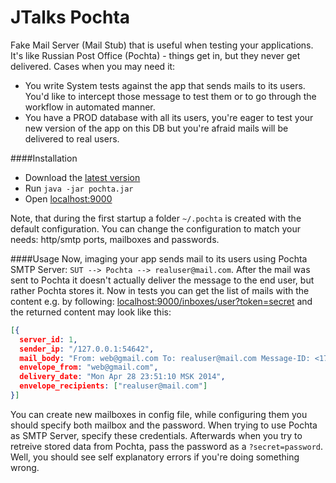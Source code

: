 JTalks Pochta
======

Fake Mail Server (Mail Stub) that is useful when testing your applications. 
It's like Russian Post Office (Pochta) - things get in, but they never get delivered. Cases when you may need it:
- You write System tests against the app that sends mails to its users. You'd like to intercept those message to test 
them or to go through the workflow in automated manner.
- You have a PROD database with all its users, you're eager to test your new version of the app on this DB but you're 
afraid mails will be delivered to real users.

####Installation
- Download the [latest version](http://repo.jtalks.org/content/repositories/releases/org/jtalks/jtalks-pochta/1.0/jtalks-pochta-1.0.jar)
- Run `java -jar pochta.jar`
- Open [localhost:9000](http://localhost:9000)

Note, that during the first startup a folder `~/.pochta` is created with the default configuration. You can change the configuration to match your needs: http/smtp ports, mailboxes and passwords.

####Usage
Now, imaging your app sends mail to its users using Pochta SMTP Server: `SUT --> Pochta --> realuser@mail.com`. After the mail was sent 
to Pochta it doesn't actually deliver the message to the end user, but rather Pochta stores it. Now in tests you can get the list of mails with the content e.g. by following: [localhost:9000/inboxes/user?token=secret](http://localhost:9000/inboxes/user?token=secret) and the returned content may look like this:
```json
[{
  server_id: 1,
  sender_ip: "/127.0.0.1:54642",
  mail_body: "From: web@gmail.com To: realuser@mail.com Message-ID: <1722681408.0.1398714670448.JavaMail.sbashkyrtsev@sbashkyrtsev-nb.local> Subject: This is the long long long long long long long longSubject Line! MIME-Version: 1.0 Content-Type: text/plain; charset=us-ascii Content-Transfer-Encoding: 7bit This is actual message ",
  envelope_from: "web@gmail.com",
  delivery_date: "Mon Apr 28 23:51:10 MSK 2014",
  envelope_recipients: ["realuser@mail.com"]
}]

```

You can create new mailboxes in config file, while configuring them you should specify both mailbox and the password. When trying to use Pochta as SMTP Server,
specify these credentials. Afterwards when you try to retreive stored data from Pochta, pass the password as a `?secret=password`. Well, you should see self 
explanatory errors if you're doing something wrong. 

